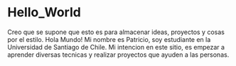 # Hello_World
Creo que se supone que esto es para almacenar ideas, proyectos y cosas por el estilo.
Hola Mundo!
Mi nombre es Patricio, soy estudiante en la Universidad de Santiago de Chile.
Mi intencion en este sitio, es empezar a aprender diversas tecnicas y realizar proyectos que ayuden a las personas.
